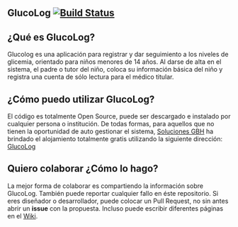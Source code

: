 ## GlucoLog [![Build Status](https://travis-ci.org/davidtavarez/glucolog.svg?branch=dev)](https://travis-ci.org/davidtavarez/glucolog)

## ¿Qué es GlucoLog?

Glucolog es una aplicación para registrar y dar seguimiento a los niveles de glicemia, orientado para niños menores de 14 años. Al darse de alta en el sistema, el padre o tutor del niño, coloca su información básica del niño y registra una cuenta de sólo lectura para el médico titular.

## ¿Cómo puedo utilizar GlucoLog?

El código es totalmente Open Source, puede ser descargado e instalado por cualquier persona o institución. De todas formas, para aquellos que no tienen la oportunidad de auto gestionar el sistema, [Soluciones GBH](https://gbh.com.do/) ha brindado el alojamiento totalmente gratis utilizando la siguiente dirección: [GlucoLog](http://40.114.31.197/)

## Quiero colaborar ¿Cómo lo hago?

La mejor forma de colaborar es compartiendo la información sobre GlucoLog. También puede reportar cualquier fallo en éste repositorio. Si eres diseñador o desarrollador, puede colocar un Pull Request, no sin antes abrir un **issue** con la propuesta. Incluso puede escribir diferentes páginas en el [Wiki](https://github.com/davidtavarez/glucolog/wiki).
